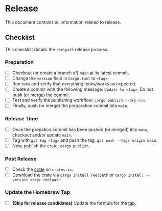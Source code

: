 # Release

This document contains all information related to release.

## Checklist

This checklist details the `reelpath` release process.

### Preparation

- [ ] Checkout (or create a branch of) `main` at its latest commit.
- [ ] Change the `version` field in `Cargo.toml` to `<tag>`.
- [ ] Run `make` and verify that everything looks/works as expected.
- [ ] Create a commit with the following message: `Update to <tag>`. Do not push (or merge) the commit.
- [ ] Test and verify the publishing workflow: `cargo publish --dry-run`.
- [ ] Finally, push (or merge) the preparation commit into `main`.

### Release Time

- [ ] Once the prepation commit has been pushed (or merged) into `main`, checkout and/or update `main`.
- [ ] Tag with `git tag <tag>` and push the tag: `git push --tags origin main`.
- [ ] Now, publish the crate: `cargo publish`.

### Post Release

- [ ] Check the [crate](https://crates.io/crates/reelpath) on `crates.io`.
- [ ] Download the crate via `cargo install reelpath` or `cargo install --version <tag> reelpath`

### Update the Homebrew Tap

- [ ] **(Skip for release candidates)** Update the formula for the [tap](https://github.com/nickgerace/homebrew-nickgerace).